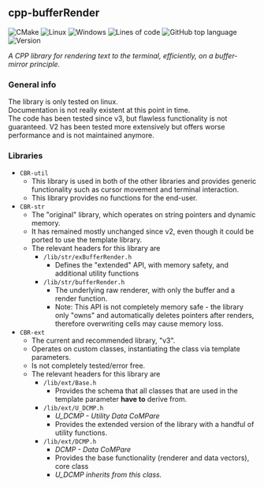 ## cpp-bufferRender
![CMake](https://img.shields.io/badge/CMake-%23008FBA.svg?style=flat&logo=cmake&logoColor=white)
![Linux](https://img.shields.io/badge/Linux-FCC624?style=flat&logo=linux&logoColor=black)
![Windows](https://img.shields.io/badge/Windows-0078D6?style=flat&logo=windows&logoColor=white)
![Lines of code](https://img.shields.io/tokei/lines/github/ulrich-barnstedt/cpp-bufferRender?style=flat) 
![GitHub top language](https://img.shields.io/github/languages/top/ulrich-barnstedt/cpp-bufferRender?style=flat)
![Version](https://badgen.net/badge/library%20version/3.1/green)


_A CPP library for rendering text to the terminal, efficiently, on a buffer-mirror principle._  

### General info

The library is only tested on linux.  
Documentation is not really existent at this point in time.  
The code has been tested since v3, but flawless functionality is not guaranteed.
V2 has been tested more extensively but offers worse performance and is not maintained anymore.

### Libraries

- `CBR-util`
  - This library is used in both of the other libraries and provides generic functionality such as cursor movement and terminal interaction.
  - This library provides no functions for the end-user.
- `CBR-str`
  - The "original" library, which operates on string pointers and dynamic memory.
  - It has remained mostly unchanged since v2, even though it could be ported to use the template library.
  - The relevant headers for this library are
      - `/lib/str/exBufferRender.h`
        - Defines the "extended" API, with memory safety, and additional utility functions
      - `/lib/str/bufferRender.h`
        - The underlying raw renderer, with only the buffer and a render function.
        - Note: This API is not completely memory safe - the library only "owns" and automatically deletes pointers after renders, therefore overwriting cells may cause memory loss.
- `CBR-ext`
  - The current and recommended library, "v3".
  - Operates on custom classes, instantiating the class via template parameters.
  - Is not completely tested/error free.
  - The relevant headers for this library are
    - `/lib/ext/Base.h`
      - Provides the schema that all classes that are used in the template parameter **have to** derive from.
    - `/lib/ext/U_DCMP.h`
      - _U_DCMP - Utility Data CoMPare_
      - Provides the extended version of the library with a handful of utility functions.
    - `/lib/ext/DCMP.h`
      - _DCMP - Data CoMPare_
      - Provides the base functionality (renderer and data vectors), core class
      - _U_DCMP inherits from this class._

